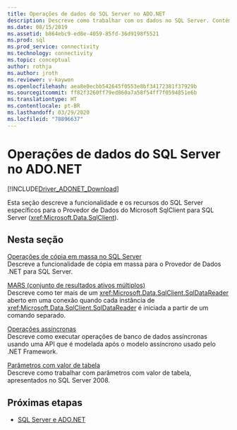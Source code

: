 ```yaml
---
title: Operações de dados do SQL Server no ADO.NET
description: Descreve como trabalhar com os dados no SQL Server. Contém seções sobre operações de cópia em massa, MARS, operações assíncronas e parâmetros com valor de tabela.
ms.date: 08/15/2019
ms.assetid: b864ebc9-ed8e-4059-85fd-36d9198f5521
ms.prod: sql
ms.prod_service: connectivity
ms.technology: connectivity
ms.topic: conceptual
author: rothja
ms.author: jroth
ms.reviewer: v-kaywon
ms.openlocfilehash: aea8e0ecbb542645f0553e8bf34172381f37929b
ms.sourcegitcommit: ff82f3260ff79ed860a7a58f54ff7f0594851e6b
ms.translationtype: HT
ms.contentlocale: pt-BR
ms.lasthandoff: 03/29/2020
ms.locfileid: "78896637"
---
```

# <a name="sql-server-data-operations-in-adonet"></a>Operações de dados do SQL Server no ADO.NET

[!INCLUDE[Driver_ADONET_Download](../../../includes/driver_adonet_download.md)]

Esta seção descreve a funcionalidade e os recursos do SQL Server específicos para o Provedor de Dados do Microsoft SqlClient para SQL Server (<xref:Microsoft.Data.SqlClient>).  
  
## <a name="in-this-section"></a>Nesta seção  
[Operações de cópia em massa no SQL Server](bulk-copy-operations-sql-server.md)  
Descreve a funcionalidade de cópia em massa para o Provedor de Dados .NET para SQL Server.  
  
[MARS (conjunto de resultados ativos múltiplos)](multiple-active-result-sets-mars.md)  
Descreve como ter mais de um <xref:Microsoft.Data.SqlClient.SqlDataReader> aberto em uma conexão quando cada instância de <xref:Microsoft.Data.SqlClient.SqlDataReader> é iniciada a partir de um comando separado.  
  
[Operações assíncronas](asynchronous-operations.md)  
Descreve como executar operações de banco de dados assíncronas usando uma API que é modelada após o modelo assíncrono usado pelo .NET Framework.  
  
[Parâmetros com valor de tabela](table-valued-parameters.md)  
Descreve como trabalhar com parâmetros com valor de tabela, apresentados no SQL Server 2008.  
  
## <a name="next-steps"></a>Próximas etapas
- [SQL Server e ADO.NET](index.md)

